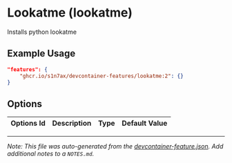 
# Lookatme (lookatme)

Installs python lookatme

## Example Usage

```json
"features": {
    "ghcr.io/s1n7ax/devcontainer-features/lookatme:2": {}
}
```

## Options

| Options Id | Description | Type | Default Value |
|-----|-----|-----|-----|




---

_Note: This file was auto-generated from the [devcontainer-feature.json](https://github.com/s1n7ax/devcontainer-features/blob/main/src/lookatme/devcontainer-feature.json).  Add additional notes to a `NOTES.md`._
